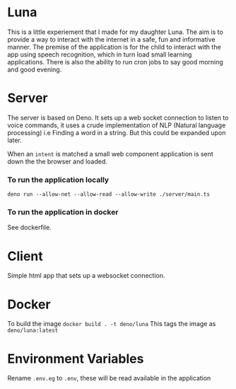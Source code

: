 # Luna
This is a little experiement that I made for my daughter Luna. The aim is to provide a way to interact with the internet in a safe, fun and informative manner. 
The premise of the application is for the child to interact with the app using speech recognition, which in turn load small learning applications. There is also the ability to run cron jobs to say good morning and good evening. 

# Server
The server is based on Deno. It sets up a web socket connection to listen to voice commands, it uses a crude implementation of NLP (Natural language processing) i.e Finding a word in a string. But this could be expanded upon later.

When an `intent` is matched a small web component application is sent down the the browser and loaded.

### To run the application locally
`deno run --allow-net --allow-read --allow-write ./server/main.ts`

### To run the application in docker
See dockerfile.

# Client
Simple html app that sets up a websocket connection.

# Docker
To build the image `docker build . -t deno/luna`
This tags the image as `deno/luna:latest`

# Environment Variables
Rename `.env.eg` to `.env`, these will be read available in the application